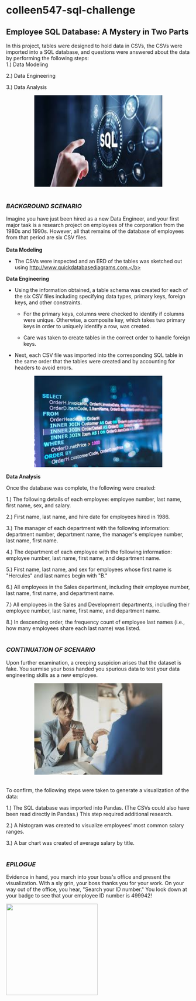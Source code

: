 # colleen547-sql-challenge

## <b>Employee SQL Database: A Mystery in Two Parts</b><br>
In this project, tables were designed to hold data in CSVs, the CSVs were imported into a SQL database, and questions were answered about the data by performing the following steps:<br> 
   1.) Data Modeling

   2.) Data Engineering

   3.) Data Analysis

<div align="center"><img src="static/images/SQL_finger_touch.png" width="350" height="250"/></div>
</br>

### <b><i>BACKGROUND SCENARIO</b></i><br>
Imagine you have just been hired as a new Data Engineer, and your first major task is a research project on employees of the corporation from the 1980s and 1990s. However, all that remains of the database of employees from that period are six CSV files.<br>
<br>
<b>Data Modeling</b>
- The CSVs were inspected and an ERD of the tables was sketched out using http://www.quickdatabasediagrams.com.</b>

<b>Data Engineering</b>
- Using the information obtained, a table schema was created for each of the six CSV files including specifying data types, primary keys, foreign keys, and other constraints.

  - For the primary keys, columns were checked to identify if columns were unique. Otherwise, a composite key, which takes two primary keys in order to uniquely identify a row, was created.

  - Care was taken to create tables in the correct order to handle foreign keys.



- Next, each CSV file was imported into the corresponding SQL table in the same order that the tables were created and by accounting for headers to avoid errors.</br>

<div align="center"><img src="static/images/SQL_commands.png" width="350" height="250"/></div>

<b>Data Analysis</b>

Once the database was complete, the following were created:

   1.) The following details of each employee: employee number, last name, first name, sex, and salary.

   2.) First name, last name, and hire date for employees hired in 1986.

   3.) The manager of each department with the following information: department number, department name, the manager's employee number, last name, first name.

   4.) The department of each employee with the following information: employee number, last name, first name, and department name.

   5.) First name, last name, and sex for employees whose first name is "Hercules" and last names begin with "B."

   6.) All employees in the Sales department, including their employee number, last name, first name, and department name.

   7.) All employees in the Sales and Development departments, including their employee number, last name, first name, and department name.
 
   8.) In descending order, the frequency count of employee last names (i.e., how many employees share each last name) was listed.<br>
<br>

### <b><i>CONTINUATION OF SCENARIO</b></i><br>
Upon further examination, a creeping suspicion arises that the dataset is fake. You surmise your boss handed you spurious data to test your data engineering skills as a new employee.<br>
<div align="center"><img src="static/images/Boss_and_Employee.png" width="350" height="250"/></div><br>

To confirm, the following steps were taken to generate a visualization of the data:

   1.) The SQL database was imported into Pandas. (The CSVs could also have been read directly in Pandas.) This step required additional research. 
   
   2.) A histogram was created to visualize employees' most common salary ranges.

   3.) A bar chart was created of average salary by title.<br>
<br>

### <b><i>EPILOGUE</i></b><br>
Evidence in hand, you march into your boss's office and present the visualization. With a sly grin, your boss thanks you for your work. On your way out of the office, you hear, "Search your ID number." You look down at your badge to see that your employee ID number is 499942!<br>

<div align="left"><img src="static/images/employee_photo_id_badge.jfif" width="250" height="250"/></div>

